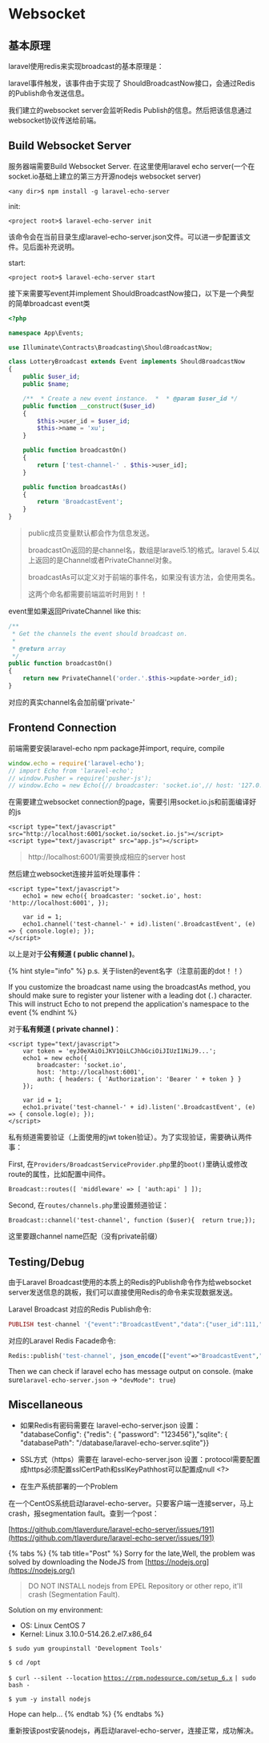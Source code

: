 # Websocket

## 基本原理

laravel使用redis来实现broadcast的基本原理是：

laravel事件触发，该事件由于实现了 ShouldBroadcastNow接口，会通过Redis的Publish命令发送信息。

我们建立的websocket server会监听Redis Publish的信息。然后把该信息通过websocket协议传送给前端。  


## Build Websocket Server

服务器端需要Build Websocket Server. 在这里使用laravel echo server\(一个在socket.io基础上建立的第三方开源nodejs websocket server\)

`<any dir>$ npm install -g laravel-echo-server`

init:

`<project root>$ laravel-echo-server init`

该命令会在当前目录生成laravel-echo-server.json文件。可以进一步配置该文件。见后面补充说明。

start:

`<project root>$ laravel-echo-server start`

接下来需要写event并implement ShouldBroadcastNow接口，以下是一个典型的简单broadcast event类

```php
<?php

namespace App\Events;

use Illuminate\Contracts\Broadcasting\ShouldBroadcastNow;

class LotteryBroadcast extends Event implements ShouldBroadcastNow
{
    public $user_id;
    public $name;

    /**  * Create a new event instance.  *  * @param $user_id */
    public function __construct($user_id)
    {
        $this->user_id = $user_id;
        $this->name = 'xu';
    }

    public function broadcastOn()
    {
        return ['test-channel-' . $this->user_id];
    }

    public function broadcastAs()
    {
        return 'BroadcastEvent';
    }
}
```

> public成员变量默认都会作为信息发送。
>
> broadcastOn返回的是channel名，数组是laravel5.1的格式。laravel 5.4以上返回的是Channel或者PrivateChannel对象。
>
> broadcastAs可以定义对于前端的事件名，如果没有该方法，会使用类名。
>
> 这两个命名都需要前端监听时用到！！

event里如果返回PrivateChannel like this:

```php
/**
 * Get the channels the event should broadcast on.
 *
 * @return array
 */
public function broadcastOn()
{
    return new PrivateChannel('order.'.$this->update->order_id);
}
```

对应的真实channel名会加前缀'private-'

## Frontend Connection

前端需要安装laravel-echo npm package并import, require, compile

```javascript
window.echo = require('laravel-echo');
// import Echo from 'laravel-echo';
// window.Pusher = require('pusher-js');
// window.Echo = new Echo({// broadcaster: 'socket.io',// host: '127.0.0.1:6001'// });
```

在需要建立websocket connection的page，需要引用socket.io.js和前面编译好的js

```markup
<script type="text/javascript" src="http://localhost:6001/socket.io/socket.io.js"></script>
<script type="text/javascript" src="app.js"></script>
```

> http://localhost:6001/需要换成相应的server host

然后建立websocket连接并监听处理事件：

```markup
<script type="text/javascript">
    echo1 = new echo({ broadcaster: 'socket.io', host: 'http://localhost:6001', });

    var id = 1;
    echo1.channel('test-channel-' + id).listen('.BroadcastEvent', (e) => { console.log(e); });
</script>
```

以上是对于**公有频道 \( public channel \)**。

{% hint style="info" %}
p.s. 关于listen的event名字（注意前面的dot！！）

If you customize the broadcast name using the broadcastAs method, you should make sure to register your listener with a leading dot \(`.`\) character. This will instruct Echo to not prepend the application's namespace to the event
{% endhint %}

  
对于**私有频道 \( private channel \)**：

```markup
<script type="text/javascript">
    var token = 'eyJ0eXAiOiJKV1QiLCJhbGciOiJIUzI1NiJ9...';
    echo1 = new echo({ 
        broadcaster: 'socket.io', 
        host: 'http://localhost:6001', 
        auth: { headers: { 'Authorization': 'Bearer ' + token } } 
    });

    var id = 1;
    echo1.private('test-channel-' + id).listen('.BroadcastEvent', (e) => { console.log(e); });
</script>
```

  
私有频道需要验证（上面使用的jwt token验证）。为了实现验证，需要确认两件事：

First, 在`Providers/BroadcastServiceProvider.php`里的`boot()`里确认或修改route的属性，比如配置中间件。

`Broadcast::routes([ 'middleware' => [ 'auth:api' ] ]);`

Second, 在`routes/channels.php`里设置频道验证：

`Broadcast::channel('test-channel', function ($user){  return true;});`

这里要跟channel name匹配（没有private前缀）

## Testing/Debug

由于Laravel Broadcast使用的本质上的Redis的Publish命令作为给websocket server发送信息的跳板，我们可以直接使用Redis的命令来实现数据发送。

Laravel Broadcast 对应的Redis Publish命令:

```php
PUBLISH test-channel '{"event":"BroadcastEvent","data":{"user_id":111,"name":"xu","socket":null},"socket":null}'
```

  
对应的Laravel Redis Facade命令:

```php
Redis::publish('test-channel', json_encode(["event"=>"BroadcastEvent","data"=>["user_id"=>111,"name"=>"xu","socket"=>null],"socket"=>null]));
```

Then we can check if laravel echo has message output on console. \(make sure`laravel-echo-server.json` -&gt; `"devMode": true`\)

## Miscellaneous

* 如果Redis有密码需要在 laravel-echo-server.json 设置： "databaseConfig": {"redis": { "password": "123456"},"sqlite": { "databasePath": "/database/laravel-echo-server.sqlite"}}



* SSL方式（https）需要在 laravel-echo-server.json 设置：protocol需要配置成https必须配置sslCertPath和sslKeyPathhost可以配置成null  &lt;?&gt;



* 在生产系统部署的一个Problem

在一个CentOS系统启动laravel-echo-server。只要客户端一连接server，马上crash，报segmentation fault。查到一个post：

[https://github.com/tlaverdure/laravel-echo-server/issues/191](https://github.com/tlaverdure/laravel-echo-server/issues/191)

{% tabs %}
{% tab title="Post" %}
Sorry for the late,Well, the problem was solved by downloading the NodeJS from [https://nodejs.org](https://nodejs.org/)

> DO NOT INSTALL nodejs from EPEL Repository or other repo, it'll crash \(Segmentation Fault\).

Solution on my environment:

* OS: Linux CentOS 7
* Kernel: Linux 3.10.0-514.26.2.el7.x86\_64

`$ sudo yum groupinstall 'Development Tools'`

`$ cd /opt`

`$ curl --silent --location` [`https://rpm.nodesource.com/setup_6.x`](https://rpm.nodesource.com/setup_6.x) `| sudo bash -`

`$ yum -y install nodejs`

Hope can help...
{% endtab %}
{% endtabs %}

重新按该post安装nodejs，再启动laravel-echo-server，连接正常，成功解决。

